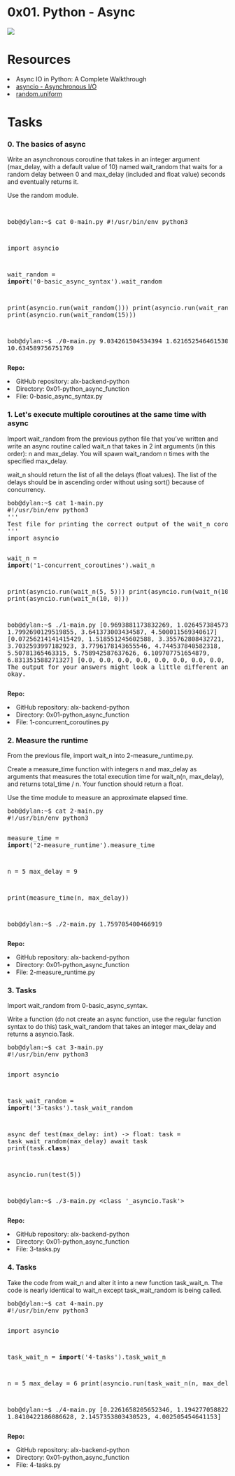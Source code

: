 <h1>0x01. Python - Async</h1>
<img src="/img/async.png">
<h1>Resources</h1>


<li><a hfer="https://intranet.alxswe.com/rltoken/zYkXScziW1D5rNdNEvObjQ">Async IO in Python: A Complete Walkthrough</a></li>
<li><a href="https://intranet.alxswe.com/rltoken/aZUO4GiWHbPIrVBIwptFAw">asyncio - Asynchronous I/O</a></li>
<li><a href="https://intranet.alxswe.com/rltoken/72mVf1s8rx2ih_U2WjBmaA">random.uniform</a></li>

<h1>Tasks</h1>
<h3>0. The basics of async</h3>
<p>
Write an asynchronous coroutine that takes in an integer argument (max_delay, with a default value of 10) named wait_random that waits for a random delay between 0 and max_delay (included and float value) seconds and eventually returns it.</p>
<p>
Use the random module.
</p>
<pre>

bob@dylan:~$ cat 0-main.py
#!/usr/bin/env python3

import asyncio

wait_random = __import__('0-basic_async_syntax').wait_random

print(asyncio.run(wait_random()))
print(asyncio.run(wait_random(5)))
print(asyncio.run(wait_random(15)))

bob@dylan:~$ ./0-main.py
9.034261504534394
1.6216525464615306
10.634589756751769
</pre>
<b>Repo:</b>

<li>GitHub repository: alx-backend-python</li>
<li>Directory: 0x01-python_async_function</li>
<li>File: 0-basic_async_syntax.py</li>
  
<h3>1. Let's execute multiple coroutines at the same time with async</h3>
<p>
Import wait_random from the previous python file that you’ve written and write an async routine called wait_n that takes in 2 int arguments (in this order): n and max_delay. You will spawn wait_random n times with the specified max_delay.</p>
<p>
wait_n should return the list of all the delays (float values). The list of the delays should be in ascending order without using sort() because of concurrency.
</p>
<pre>
bob@dylan:~$ cat 1-main.py
#!/usr/bin/env python3
'''
Test file for printing the correct output of the wait_n coroutine
'''
import asyncio

wait_n = __import__('1-concurrent_coroutines').wait_n

print(asyncio.run(wait_n(5, 5)))
print(asyncio.run(wait_n(10, 7)))
print(asyncio.run(wait_n(10, 0)))

bob@dylan:~$ ./1-main.py
[0.9693881173832269, 1.0264573845731002, 1.7992690129519855, 3.641373003434587, 4.500011569340617]
[0.07256214141415429, 1.518551245602588, 3.355762808432721, 3.7032593997182923, 3.7796178143655546, 4.744537840582318, 5.50781365463315, 5.758942587637626, 6.109707751654879, 6.831351588271327]
[0.0, 0.0, 0.0, 0.0, 0.0, 0.0, 0.0, 0.0, 0.0, 0.0]
The output for your answers might look a little different and that’s okay.
</pre>
<b>Repo:</b>

<li>GitHub repository: alx-backend-python</li>
<li>Directory: 0x01-python_async_function</li>
<li>File: 1-concurrent_coroutines.py</li>
  
<h3>2. Measure the runtime</h3>
<p>
From the previous file, import wait_n into 2-measure_runtime.py.
</p>
<p>
Create a measure_time function with integers n and max_delay as arguments that measures the total execution time for wait_n(n, max_delay), and returns total_time / n. Your function should return a float.
</p>
<p>
Use the time module to measure an approximate elapsed time.
</p>
<pre>
bob@dylan:~$ cat 2-main.py
#!/usr/bin/env python3

measure_time = __import__('2-measure_runtime').measure_time

n = 5
max_delay = 9

print(measure_time(n, max_delay))

bob@dylan:~$ ./2-main.py
1.759705400466919
</pre>
<b>Repo:</b>

<li>GitHub repository: alx-backend-python</li>
<li>Directory: 0x01-python_async_function</li>
<li>File: 2-measure_runtime.py</li>
  
<h3>3. Tasks</h3>
<p>
Import wait_random from 0-basic_async_syntax.
</p>
<p>
Write a function (do not create an async function, use the regular function syntax to do this) task_wait_random that takes an integer max_delay and returns a asyncio.Task.
</p>
<pre>
bob@dylan:~$ cat 3-main.py
#!/usr/bin/env python3

import asyncio

task_wait_random = __import__('3-tasks').task_wait_random


async def test(max_delay: int) -> float:
    task = task_wait_random(max_delay)
    await task
    print(task.__class__)

asyncio.run(test(5))

bob@dylan:~$ ./3-main.py
<class '_asyncio.Task'>
</pre>
<b>Repo:</b>

<li>GitHub repository: alx-backend-python</li>
<li>Directory: 0x01-python_async_function</li>
<li>File: 3-tasks.py</li>
  
<h3>4. Tasks</h3>
<p>
Take the code from wait_n and alter it into a new function task_wait_n. The code is nearly identical to wait_n except task_wait_random is being called.
</p>
<pre>
bob@dylan:~$ cat 4-main.py
#!/usr/bin/env python3

import asyncio

task_wait_n = __import__('4-tasks').task_wait_n

n = 5
max_delay = 6
print(asyncio.run(task_wait_n(n, max_delay)))

bob@dylan:~$ ./4-main.py
[0.2261658205652346, 1.1942770588220557, 1.8410422186086628, 2.1457353803430523, 4.002505454641153]
</pre>
<b>Repo:</b>

<li>GitHub repository: alx-backend-python</li>
<li>Directory: 0x01-python_async_function</li>
<li>File: 4-tasks.py</li>
